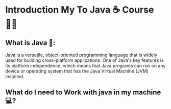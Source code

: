# Introduction My To Java ☕ Course 👨‍🏫
## What is Java 🤔:
Java is a versatile, object-oriented programming language that is widely used for building cross-platform applications. One of Java's key features is its platform independence, which means that Java programs can run on any device or operating system that has the Java Virtual Machine (JVM) installed.
## What do I need to Work with java in my machine 💻?


